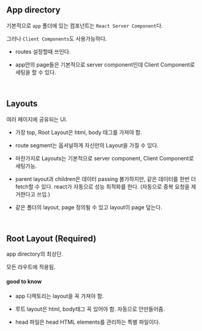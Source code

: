 
## App directory

기본적으로 `app` 폴더에 있는 컴포넌트는 `React Server Component`다.

그러나 `Client Components`도 사용가능하다.

- routes 설정할때 쓰인다.

- app안의 page들은 기본적으로 server component인데 Client Component로 세팅을 할 수 있다.


<br>

## Layouts

여러 페이지에 공유되는 UI.

- 가장 top, Root Layout은 html, body 태그를 가져야 함.

- route segment는 옵셔널하게 자신만의 Layout을 가질 수 있다.

- 마찬가지로 Layouts는 기본적으로 server component, Client Component로 세팅가능.

- parent layout과 children은 데이터 passing 불가하지만, 같은 데이터를 한번 더 fetch할 수 있다.
    react가 자동으로 성능 최적화를 한다. (자동으로 중복 요청을 제거한다고 쓰임.)

- 같은 폴더의 layout, page 정의될 수 있고 layout이 page 덮는다.

<br>

## Root Layout (Required)

app directory의 최상단.

모든 라우트에 적용됨.



#### good to know

- app 디렉토리는 layout을 꼭 가져야 함.

- 루트 layout은 html, body태그 꼭 있어야 함. 자동으로 안만들어줌.

- head 파일은 head HTML elements를 관리하는 특별 파일이다. <title>같은.

- (marketing), (shop) 안에 layout.js를 만들어 multiple root layouts를 만들 수 있다.

- layout은 Server Component이고 **Client Component로 세팅할 수 없다 !!!**

12버전의 _app, _document 파일을 대체한다.

migration guide : https://beta.nextjs.org/docs/upgrade-guide#create-the-app-directory-and-a-root-layout-required

<br>

#### Templates

템플릿은 각 하위 레이아웃 또는 페이지를 래핑한다는 점에서 레이아웃과 유사. 

레이아웃과 달리 경로 간에 상태를 유지하는 템플릿은 탐색 시 각 자식에 대해 새 인스턴스를 만든다.

DOM element를 재생성, 상태를 유지하지않고 효과는 re-synchronized한다.;

layout보다 적절할 경우가 있다.

- CSS 애니메이션이나 애니메이션 라이브러리를 시작, 종료할 때
- useEffect, useState에 의존하는 기능.
- 기본 프레임웤 동작을 바꿀때. 예로 Suspense Boundaries가 layout이 처음 로드될때만 보이고 페이지를 이동할땐 보이지 않게 할 때.

템플릿을 사용해야할 특별한 이유가 없다면 layout 사용을 권장함.

아래처럼 render된다.

```jsx
<Layout>
  {/* Note that the template is given a unique key. */}
  <Template key={routeParam}>{children}</Template>
</Layout>
```

<br>

## head

앱 디렉토리에서 새로운 특수 head.js 파일을 사용하여 제목 및 메타와 같은 <head> HTML 요소를 수정할 수 있다.

<br>

## Linking and Navigating

Next.js 라우터는 `client-side navigation`과 함께 `server-centric routing`을 사용합니다.

즉각적인 로딩상태, 동시 렌더링을 지원한다. ;?

이것은 내비게이션이 클라이언트 측 상태를 유지하고 

비용이 많이 드는 재렌더링을 피하고 중단 가능하며 경합 상태를 일으키지 않는다는 것을 의미합니다.

<br>

#### routes 이동하는 2가지 방법

- <Link> Component
- useRouter Hook

<br>

## <Link> Component

### Linking to Dynamic Segments

app/blog/postList
이거 좀 더 봐야겠다. @@@@@@@@@@@@@@@@@@@@@@@@@@@@@@@@@@@@@@@@@@@@@@@@@

https://beta.nextjs.org/docs/routing/linking-and-navigating